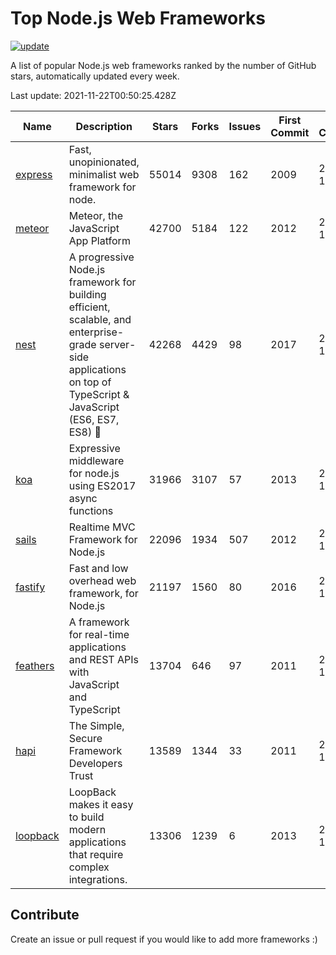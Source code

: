 # Top Node.js Web Frameworks

[![update](https://github.com/sunnysid3up/nodejs-web-frameworks/actions/workflows/update.yml/badge.svg)](https://github.com/sunnysid3up/nodejs-web-frameworks/actions/workflows/update.yml)

A list of popular Node.js web frameworks ranked by the number of GitHub stars, automatically updated every week.

Last update: 2021-11-22T00:50:25.428Z

| Name          | Description          | Stars                     | Forks          | Issues               | First Commit        | Last Commit         | Language          |
|---------------|----------------------|---------------------------|----------------|----------------------|---------------------|---------------------|-------------------|
| [express](https://github.com/expressjs/express) | Fast, unopinionated, minimalist web framework for node. | 55014 | 9308 | 162 | 2009 | 2021-11-21 | JS |
| [meteor](https://github.com/meteor/meteor) | Meteor, the JavaScript App Platform | 42700 | 5184 | 122 | 2012 | 2021-11-20 | JS |
| [nest](https://github.com/nestjs/nest) | A progressive Node.js framework for building efficient, scalable, and enterprise-grade server-side applications on top of TypeScript & JavaScript (ES6, ES7, ES8) 🚀 | 42268 | 4429 | 98 | 2017 | 2021-11-22 | TS |
| [koa](https://github.com/koajs/koa) | Expressive middleware for node.js using ES2017 async functions | 31966 | 3107 | 57 | 2013 | 2021-11-21 | JS |
| [sails](https://github.com/balderdashy/sails) | Realtime MVC Framework for Node.js | 22096 | 1934 | 507 | 2012 | 2021-11-21 | JS |
| [fastify](https://github.com/fastify/fastify) | Fast and low overhead web framework, for Node.js | 21197 | 1560 | 80 | 2016 | 2021-11-21 | JS |
| [feathers](https://github.com/feathersjs/feathers) | A framework for real-time applications and REST APIs with JavaScript and TypeScript | 13704 | 646 | 97 | 2011 | 2021-11-21 | TS |
| [hapi](https://github.com/hapijs/hapi) | The Simple, Secure Framework Developers Trust | 13589 | 1344 | 33 | 2011 | 2021-11-21 | JS |
| [loopback](https://github.com/strongloop/loopback) | LoopBack makes it easy to build modern applications that require complex integrations. | 13306 | 1239 | 6 | 2013 | 2021-11-21 | JS |

## Contribute 

Create an issue or pull request if you would like to add more frameworks :)